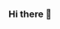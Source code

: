 ### Hi there 👋

<!--
**DaveenK/DaveenK** is a ✨ _special_ ✨ repository because its `README.md` (this file) appears on your GitHub profile.

Here are some ideas to get you started:

- 🔭 I’m currently learning Introduction to Computer Programming with Code Kentucky and will choose a learning pathway in October 2023.
- 🌱 I’m currently learning about pseudocode.
- 👯 I’m looking to collaborate on TBD.
- 🤔 I’m looking for help with TBD.
- 💬 Ask me about my previous studies of human behavior and cognition and language-learning.
- 📫 How to reach me: daveen.c.knue@gmail.com
- 😄 Pronouns: she/her
- ⚡ Fun fact: I would rather play video games together than watch TV or movies.
-->
